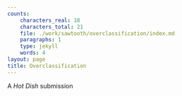 ```yaml
---
counts:
    characters_real: 18
    characters_total: 21
    file: ./work/sawtooth/overclassification/index.md
    paragraphs: 1
    type: jekyll
    words: 4
layout: page
title: Overclassification
---
```


A *Hot Dish* submission
